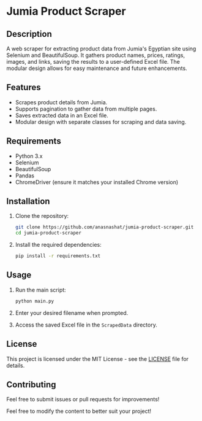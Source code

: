 # Jumia Product Scraper

## Description
A web scraper for extracting product data from Jumia's Egyptian site using Selenium and BeautifulSoup. It gathers product names, prices, ratings, images, and links, saving the results to a user-defined Excel file. The modular design allows for easy maintenance and future enhancements.

## Features
- Scrapes product details from Jumia.
- Supports pagination to gather data from multiple pages.
- Saves extracted data in an Excel file.
- Modular design with separate classes for scraping and data saving.

## Requirements
- Python 3.x
- Selenium
- BeautifulSoup
- Pandas
- ChromeDriver (ensure it matches your installed Chrome version)

## Installation
1. Clone the repository:
   ```bash
   git clone https://github.com/anasnashat/jumia-product-scraper.git
   cd jumia-product-scraper
   ```

2. Install the required dependencies:
   ```bash
   pip install -r requirements.txt
   ```

## Usage
1. Run the main script:
   ```bash
   python main.py
   ```

2. Enter your desired filename when prompted.

3. Access the saved Excel file in the `ScrapedData` directory.

## License
This project is licensed under the MIT License - see the [LICENSE](LICENSE) file for details.

## Contributing
Feel free to submit issues or pull requests for improvements!


Feel free to modify the content to better suit your project!
